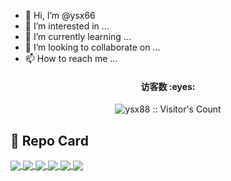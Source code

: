 - 👋 Hi, I’m @ysx66
- 👀 I’m interested in ...
- 🌱 I’m currently learning ...
- 💞️ I’m looking to collaborate on ...
- 📫 How to reach me ...

<!---
ysx66/ysx66 is a ✨ special ✨ repository because its `README.md` (this file) appears on your GitHub profile.
You can click the Preview link to take a look at your changes.
--->

<h4 align="center">访客数 :eyes:</h4>
<p align="center"><img src="https://profile-counter.glitch.me/ysx88/count.svg" alt="ysx88 :: Visitor's Count" /></p>

## :sparkling_heart: Repo Card
<a href="https://github.com/ysx66/OpenWrt">
  <img align="center" src="https://github-readme-stats.vercel.app/api/pin/?username=ysx66&repo=OpenWrt&theme=buefy" />
</a>
<a href="https://github.com/ysx66/NanoPi-R2S">
  <img align="center" src="https://github-readme-stats.vercel.app/api/pin/?username=ysx66&repo=NanoPi-R2S&theme=transparent" />
</a>
<a href="https://github.com/ysx66/x86-64">
  <img align="center" src="https://github-readme-stats.vercel.app/api/pin/?username=ysx66&repo=x86-64&theme=flag-india" />
</a>
<a href="https://github.com/ysx66/Phicomm-N1">
  <img align="center" src="https://github-readme-stats.vercel.app/api/pin/?username=ysx66&repo=Phicomm-N1&theme=vue" />
</a>
<a href="https://github.com/ysx66/flippy-openwrt-actions">
  <img align="center" src="https://github-readme-stats.vercel.app/api/pin/?username=ysx66&repo=flippy-openwrt-actions&theme=flag-india" />
</a>
<a href="https://github.com/ysx66/kernel">
  <img align="center" src="https://github-readme-stats.vercel.app/api/pin/?username=ysx66&repo=kernel&theme=transparent" />
</a>
